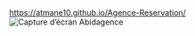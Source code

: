 https://atmane10.github.io/Agence-Reservation/
![Capture d’écran Abidagence](https://user-images.githubusercontent.com/98719054/159720144-cc5b3fd9-751c-4201-a341-a0223e9d2ad5.png)
